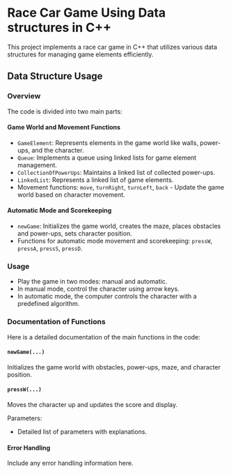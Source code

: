 # Race Car Game Using Data structures in C++

This project implements a race car game in C++ that utilizes various data structures for managing game elements efficiently.

## Data Structure Usage

### Overview

The code is divided into two main parts:

#### Game World and Movement Functions

- `GameElement`: Represents elements in the game world like walls, power-ups, and the character.
- `Queue`: Implements a queue using linked lists for game element management.
- `CollectionOfPowerUps`: Maintains a linked list of collected power-ups.
- `LinkedList`: Represents a linked list of game elements.
- Movement functions: `move`, `turnRight`, `turnLeft`, `back` - Update the game world based on character movement.

#### Automatic Mode and Scorekeeping

- `newGame`: Initializes the game world, creates the maze, places obstacles and power-ups, sets character position.
- Functions for automatic mode movement and scorekeeping: `pressW`, `pressA`, `pressS`, `pressD`.

### Usage

- Play the game in two modes: manual and automatic.
- In manual mode, control the character using arrow keys.
- In automatic mode, the computer controls the character with a predefined algorithm.

### Documentation of Functions

Here is a detailed documentation of the main functions in the code:

#### `newGame(...)`

Initializes the game world with obstacles, power-ups, maze, and character position.

#### `pressW(...)`

Moves the character up and updates the score and display.

Parameters:

- Detailed list of parameters with explanations.

#### Error Handling

Include any error handling information here.
